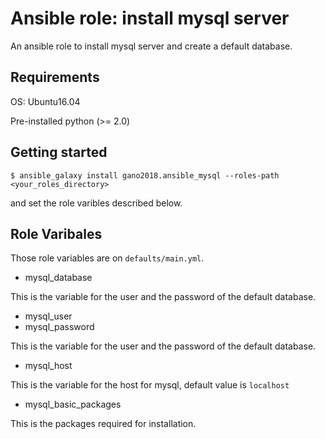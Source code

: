 Ansible role: install mysql server
===

An ansible role to install mysql server and create a default database.

## Requirements

OS: Ubuntu16.04

Pre-installed python (>= 2.0)

## Getting started

```
$ ansible_galaxy install gano2018.ansible_mysql --roles-path <your_roles_directory>
```

and set the role varibles described below.

## Role Varibales

Those role variables are on `defaults/main.yml`.

- mysql_database

This is the variable for the user and the password of the default database.

- mysql_user
- mysql_password

This is the variable for the user and the password of the default database.

- mysql_host

This is the variable for the host for mysql, default value is `localhost`

- mysql_basic_packages

This is the packages required for installation.
